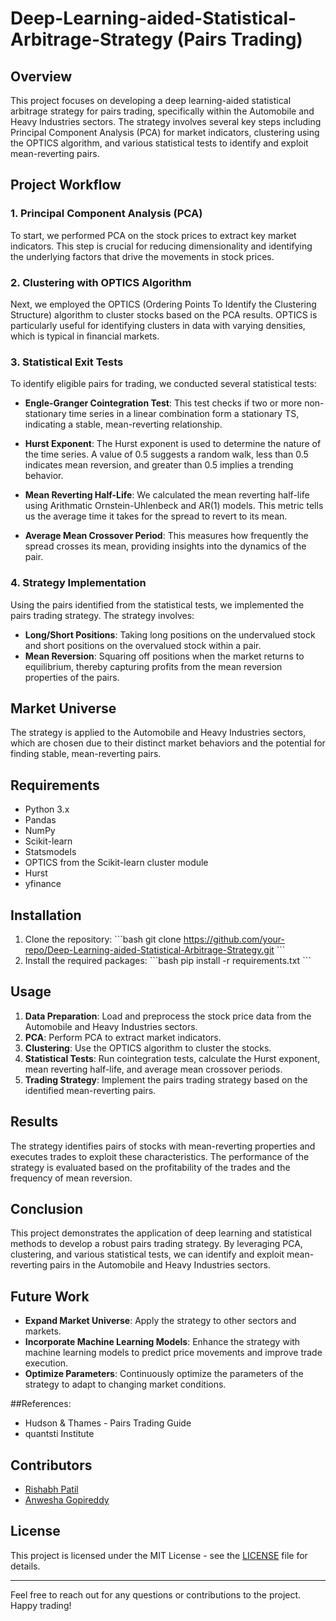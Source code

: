 # Deep-Learning-aided-Statistical-Arbitrage-Strategy (Pairs Trading)

## Overview
This project focuses on developing a deep learning-aided statistical arbitrage strategy for pairs trading, specifically within the Automobile and Heavy Industries sectors. The strategy involves several key steps including Principal Component Analysis (PCA) for market indicators, clustering using the OPTICS algorithm, and various statistical tests to identify and exploit mean-reverting pairs.

## Project Workflow

### 1. Principal Component Analysis (PCA)
To start, we performed PCA on the stock prices to extract key market indicators. This step is crucial for reducing dimensionality and identifying the underlying factors that drive the movements in stock prices.

### 2. Clustering with OPTICS Algorithm
Next, we employed the OPTICS (Ordering Points To Identify the Clustering Structure) algorithm to cluster stocks based on the PCA results. OPTICS is particularly useful for identifying clusters in data with varying densities, which is typical in financial markets.

### 3. Statistical Exit Tests
To identify eligible pairs for trading, we conducted several statistical tests:

- **Engle-Granger Cointegration Test**: This test checks if two or more non-stationary time series in a linear combination form a stationary TS, indicating a stable, mean-reverting relationship.
  
- **Hurst Exponent**: The Hurst exponent is used to determine the nature of the time series. A value of 0.5 suggests a random walk, less than 0.5 indicates mean reversion, and greater than 0.5 implies a trending behavior.
  
- **Mean Reverting Half-Life**: We calculated the mean reverting half-life using Arithmatic Ornstein-Uhlenbeck and AR(1) models. This metric tells us the average time it takes for the spread to revert to its mean. 
  
- **Average Mean Crossover Period**: This measures how frequently the spread crosses its mean, providing insights into the dynamics of the pair.

### 4. Strategy Implementation
Using the pairs identified from the statistical tests, we implemented the pairs trading strategy. The strategy involves:
- **Long/Short Positions**: Taking long positions on the undervalued stock and short positions on the overvalued stock within a pair.
- **Mean Reversion**: Squaring off positions when the market returns to equilibrium, thereby capturing profits from the mean reversion properties of the pairs.

## Market Universe
The strategy is applied to the Automobile and Heavy Industries sectors, which are chosen due to their distinct market behaviors and the potential for finding stable, mean-reverting pairs.

## Requirements
- Python 3.x
- Pandas
- NumPy
- Scikit-learn
- Statsmodels
- OPTICS from the Scikit-learn cluster module
- Hurst
- yfinance

## Installation
1. Clone the repository:
   \`\`\`bash
   git clone https://github.com/your-repo/Deep-Learning-aided-Statistical-Arbitrage-Strategy.git
   \`\`\`
2. Install the required packages:
   \`\`\`bash
   pip install -r requirements.txt
   \`\`\`

## Usage
1. **Data Preparation**: Load and preprocess the stock price data from the Automobile and Heavy Industries sectors.
2. **PCA**: Perform PCA to extract market indicators.
3. **Clustering**: Use the OPTICS algorithm to cluster the stocks.
4. **Statistical Tests**: Run cointegration tests, calculate the Hurst exponent, mean reverting half-life, and average mean crossover periods.
5. **Trading Strategy**: Implement the pairs trading strategy based on the identified mean-reverting pairs.

## Results
The strategy identifies pairs of stocks with mean-reverting properties and executes trades to exploit these characteristics. The performance of the strategy is evaluated based on the profitability of the trades and the frequency of mean reversion.

## Conclusion
This project demonstrates the application of deep learning and statistical methods to develop a robust pairs trading strategy. By leveraging PCA, clustering, and various statistical tests, we can identify and exploit mean-reverting pairs in the Automobile and Heavy Industries sectors.

## Future Work
- **Expand Market Universe**: Apply the strategy to other sectors and markets.
- **Incorporate Machine Learning Models**: Enhance the strategy with machine learning models to predict price movements and improve trade execution.
- **Optimize Parameters**: Continuously optimize the parameters of the strategy to adapt to changing market conditions.

##References:
- Hudson & Thames - Pairs Trading Guide
- quantsti Institute

## Contributors
- [Rishabh Patil](https://github.com/rish59p)
- [Anwesha Gopireddy](https://github.com/collaborator-profile)

## License
This project is licensed under the MIT License - see the [LICENSE](LICENSE) file for details.

---

Feel free to reach out for any questions or contributions to the project. Happy trading!
